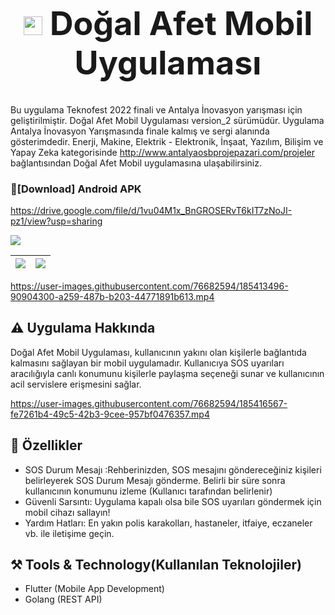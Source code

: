 <h1 align="center" style="font-size: 52px;" ><img height=30 src="https://user-images.githubusercontent.com/76682594/185410353-af3de436-947c-44ee-8fbe-0d9e11da9cb9.png"> Doğal Afet Mobil Uygulaması </h1>

Bu uygulama Teknofest 2022 finali ve Antalya İnovasyon yarışması için geliştirilmiştir. Doğal Afet Mobil Uygulaması version_2 sürümüdür.
Uygulama Antalya İnovasyon Yarışmasında finale kalmış ve sergi alanında gösterimdedir. Enerji, Makine, Elektrik - Elektronik, İnşaat, Yazılım, Bilişim ve Yapay Zeka kategorisinde
http://www.antalyaosbprojepazari.com/projeler bağlantısından Doğal Afet Mobil uygulamasına ulaşabilirsiniz.


###  🔽[Download] Android APK
https://drive.google.com/file/d/1vu04M1x_BnGROSERvT6kIT7zNoJI-pz1/view?usp=sharing


<img src="https://user-images.githubusercontent.com/76682594/185408352-6f3b8715-c3d8-4035-bdac-57b680953d93.png">

| <img src= "https://user-images.githubusercontent.com/76682594/185438706-425c655c-ea13-4140-a3dd-8b03fe19ee4a.jpg"> | <img src = "https://user-images.githubusercontent.com/76682594/185438727-55a8448f-73b3-4ccf-b537-06aebea885ea.jpg"> |
|--|--|

https://user-images.githubusercontent.com/76682594/185413496-90904300-a259-487b-b203-44771891b613.mp4


## ⚠️ Uygulama Hakkında
Doğal Afet Mobil Uygulaması, kullanıcının yakını olan kişilerle bağlantıda kalmasını sağlayan bir mobil uygulamadır. Kullanıcıya SOS uyarıları aracılığıyla canlı konumunu kişilerle paylaşma seçeneği sunar ve kullanıcının acil servislere erişmesini sağlar.


https://user-images.githubusercontent.com/76682594/185416567-fe7261b4-49c5-42b3-9cee-957bf0476357.mp4


## 📱 Özellikler

- SOS Durum Mesajı :Rehberinizden, SOS mesajını göndereceğiniz kişileri belirleyerek SOS Durum Mesajı gönderme. Belirli bir süre sonra kullanıcının konumunu izleme (Kullanıcı tarafından belirlenir)
- Güvenli Sarsıntı: Uygulama kapalı olsa bile SOS uyarıları göndermek için mobil cihazı sallayın!
- Yardım Hatları: En yakın polis karakolları, hastaneler, itfaiye, eczaneler vb. ile iletişime geçin.

## ⚒️ Tools & Technology(Kullanılan Teknolojiler)

- Flutter (Mobile App Development)
- Golang (REST API)


